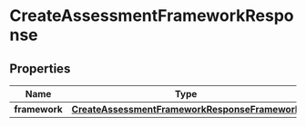 

# CreateAssessmentFrameworkResponse


## Properties

| Name | Type | Description | Notes |
|------------ | ------------- | ------------- | -------------|
|**framework** | [**CreateAssessmentFrameworkResponseFramework**](CreateAssessmentFrameworkResponseFramework.md) |  |  [optional] |



